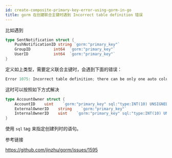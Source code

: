 ```yaml
---
id: create-composite-primary-key-error-using-gorm-in-go
title: gorm 在创建联合主键时遇到 Incorrect table definition 错误
---
```


比如遇到

```go
type SentNotification struct {
	PushNotificationID string `gorm:"primary_key"`
	GroupID          int64  `gorm:"primary_key"`
	UserID           int64  `gorm:"primary_key"`
}

```

定义如上类型，需要定义联合主键时，会遇到下面的错误：

```go
Error 1075: Incorrect table definition; there can be only one auto column and it must be defined as a key
```

这时可以按照如下方式解决

```go
type AccountOwner struct {
    AccountID    uint    `gorm:"primary_key" sql:"type:INT(10) UNSIGNED NOT NULL"`
    ExternalOwnerID    string    `gorm:"primary_key"`
    InternalOwnerID    uint    `gorm:"primary_key" sql:"type:INT(10) UNSIGNED NOT NULL"`
}
```

使用 `sql` tag 来指定创建列时的语句。

参考链接

https://github.com/jinzhu/gorm/issues/1595
